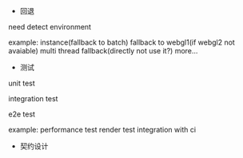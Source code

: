 - 回退

need detect environment

example:
instance(fallback to batch)
fallback to webgl1(if webgl2 not avaiable)
multi thread fallback(directly not use it?)
more...



- 测试

unit test

integration test

e2e test


example:
performance test
render test
integration with ci



- 契约设计









